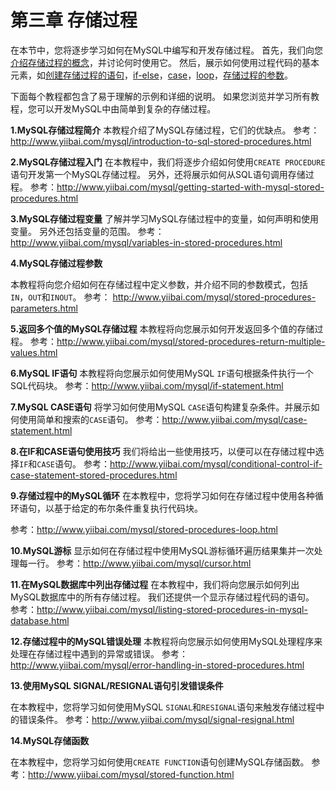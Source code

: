 # 第三章 存储过程

在本节中，您将逐步学习如何在MySQL中编写和开发存储过程。 首先，我们向您[介绍存储过程的概念](http://www.yiibai.com/mysql/introduction-to-sql-stored-procedures.html)，并讨论何时使用它。 然后，展示如何使用过程代码的基本元素，如[创建存储过程的语句](http://www.yiibai.com/mysql/getting-started-with-mysql-stored-procedures.html)，[if-else](http://www.yiibai.com/mysql/if-statement.html)，[case](http://www.yiibai.com/mysql/case-statement.html)，[loop](http://www.yiibai.com/mysql/stored-procedures-loop.html)，[存储过程的参数](http://www.yiibai.com/mysql/stored-procedures-parameters.html)。

下面每个教程都包含了易于理解的示例和详细的说明。 如果您浏览并学习所有教程，您可以开发MySQL中由简单到复杂的存储过程。

**1.MySQL存储过程简介**
本教程介绍了MySQL存储过程，它们的优缺点。
参考：<http://www.yiibai.com/mysql/introduction-to-sql-stored-procedures.html>

**2.MySQL存储过程入门**
在本教程中，我们将逐步介绍如何使用`CREATE PROCEDURE`语句开发第一个MySQL存储过程。 另外，还将展示如何从SQL语句调用存储过程。
参考：<http://www.yiibai.com/mysql/getting-started-with-mysql-stored-procedures.html>

**3.MySQL存储过程变量**
了解并学习MySQL存储过程中的变量，如何声明和使用变量。 另外还包括变量的范围。
参考：<http://www.yiibai.com/mysql/variables-in-stored-procedures.html>

**4.MySQL存储过程参数**

本教程将向您介绍如何在存储过程中定义参数，并介绍不同的参数模式，包括`IN`，`OUT`和`INOUT`。
参考： <http://www.yiibai.com/mysql/stored-procedures-parameters.html>

**5.返回多个值的MySQL存储过程**
本教程将向您展示如何开发返回多个值的存储过程。
参考：<http://www.yiibai.com/mysql/stored-procedures-return-multiple-values.html>

**6.MySQL IF语句**
本教程将向您展示如何使用MySQL `IF`语句根据条件执行一个SQL代码块。
参考：<http://www.yiibai.com/mysql/if-statement.html>

**7.MySQL CASE语句**
将学习如何使用MySQL `CASE`语句构建复杂条件。并展示如何使用简单和搜索的`CASE`语句。
参考：<http://www.yiibai.com/mysql/case-statement.html>

**8.在IF和CASE语句使用技巧**
我们将给出一些使用技巧，以便可以在存储过程中选择`IF`和`CASE`语句。
参考：<http://www.yiibai.com/mysql/conditional-control-if-case-statement-stored-procedures.html>

**9.存储过程中的MySQL循环**
在本教程中，您将学习如何在存储过程中使用各种循环语句，以基于给定的布尔条件重复执行代码块。

参考：<http://www.yiibai.com/mysql/stored-procedures-loop.html>

**10.MySQL游标**
显示如何在存储过程中使用MySQL游标循环遍历结果集并一次处理每一行。
参考：<http://www.yiibai.com/mysql/cursor.html>

**11.在MySQL数据库中列出存储过程**
在本教程中，我们将向您展示如何列出MySQL数据库中的所有存储过程。 我们还提供一个显示存储过程代码的语句。
参考：<http://www.yiibai.com/mysql/listing-stored-procedures-in-mysql-database.html>

**12.存储过程中的MySQL错误处理**
本教程将向您展示如何使用MySQL处理程序来处理在存储过程中遇到的异常或错误。
参考：<http://www.yiibai.com/mysql/error-handling-in-stored-procedures.html>

**13.使用MySQL SIGNAL/RESIGNAL语句引发错误条件**

在本教程中，您将学习如何使用MySQL `SIGNAL`和`RESIGNAL`语句来触发存储过程中的错误条件。
参考：<http://www.yiibai.com/mysql/signal-resignal.html>

**14.MySQL存储函数**

在本教程中，您将学习如何使用`CREATE FUNCTION`语句创建MySQL存储函数。
参考：<http://www.yiibai.com/mysql/stored-function.html>